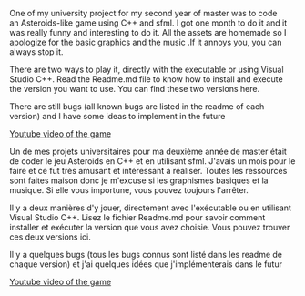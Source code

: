 One of my university project for my second year of master was to code an Asteroids-like game using C++ and sfml. I got one month to do it and it was really funny and interesting to do it. All the assets are homemade so I apologize for the basic graphics and the music .If it annoys you, you can always stop it.



There are two ways to play it, directly with the executable or using Visual Studio C++. Read the Readme.md file to know how to install and execute the version you want to use. You can find these two versions here.

There are still bugs (all known bugs are listed in the readme of each version) and I have some ideas to implement in the future

[Youtube video of the game](https://www.youtube.com/watch?v=6T_0bbKaalY&w=560&h=315)



Un de mes projets universitaires pour ma deuxième année de master était de coder le jeu Asteroids en C++ et en utilisant sfml. J'avais un mois pour le faire et ce fut très amusant et intéressant à réaliser. Toutes les ressources sont faites maison donc je m'excuse si les graphismes basiques et la musique. Si elle vous importune, vous pouvez toujours l'arrêter.



Il y a deux manières d'y jouer, directement avec l'exécutable ou en utilisant Visual Studio C++. Lisez le fichier Readme.md pour savoir comment installer et exécuter la version que vous avez choisie. Vous pouvez trouver ces deux versions ici.

Il y a quelques bugs (tous les bugs connus sont listé dans les readme de chaque version) et j'ai quelques idées que j'implémenterais dans le futur

[Youtube video of the game](https://www.youtube.com/watch?v=6T_0bbKaalY&w=560&h=315)
